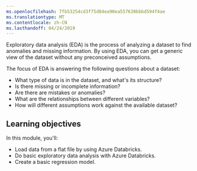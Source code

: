 ```yaml
---
ms.openlocfilehash: 7fb53254cd3f75d84ea90ea557630bbbd594f4ae
ms.translationtype: MT
ms.contentlocale: zh-CN
ms.lasthandoff: 04/24/2019
---
```

Exploratory data analysis (EDA) is the process of analyzing a dataset to find anomalies and missing information. By using EDA, you can get a generic view of the dataset without any preconceived assumptions.

The focus of EDA is answering the following questions about a dataset:

- What type of data is in the dataset, and what's its structure?
- Is there missing or incomplete information?
- Are there are mistakes or anomalies?
- What are the relationships between different variables?
- How will different assumptions work against the available dataset?

## <a name="learning-objectives"></a>Learning objectives

 In this module, you'll:

- Load data from a flat file by using Azure Databricks.
- Do basic exploratory data analysis with Azure Databricks.
- Create a basic regression model.